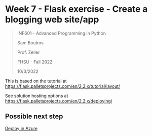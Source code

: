 # Week 7 - Flask exercise - Create a blogging web site/app
>INF601 - Advanced Programming in Python
> 
>Sam Boutros
> 
> Prof. Zeller
> 
>FHSU - Fall 2022
>
>10/3/2022
>
This is based on the tutorial at https://flask.palletsprojects.com/en/2.2.x/tutorial/layout/

See solution hosting options at https://flask.palletsprojects.com/en/2.2.x/deploying/

## Possible next step

[Deploy in Azure](https://learn.microsoft.com/en-us/azure/app-service/quickstart-python?tabs=flask%2Cwindows%2Cazure-cli%2Cvscode-deploy%2Cdeploy-instructions-azportal%2Cterminal-bash%2Cdeploy-instructions-zip-azcli)


